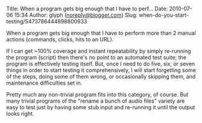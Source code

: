 Title: When a program gets big enough that I have to perf...
Date: 2010-07-06 15:34
Author: glyph (noreply@blogger.com)
Slug: when-do-you-start-testing/5473786444898800933

When a program gets big enough that I have to perform more than 2 manual
actions (commands, clicks, hits to an URL).  
  
If I can get \~100% coverage and instant repeatability by simply
re-running the program (script) then there's no point to an automated
test suite; the program is effectively testing itself. But, once I need
to do five, six, or seven things in order to start testing it
comprehensively, I will start forgetting some of the steps, doing some
of them wrong, or occasionally skipping them, and maintenance
difficulties set in.  
  
Pretty much any non-trivial program fits into this category, of course.
But many trivial programs of the "rename a bunch of audio files" variety
are easy to test just by having some stub input and re-running it until
the output looks right.

